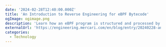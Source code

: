 ```yaml
---
date: '2024-02-28T12:40:00.000Z'
title: 'An Introduction to Reverse Engineering for eBPF Bytecode'
ogImage: ogimage.png
description: 'Learn how an eBPF program is structured and processed by reverse engineering it'
externalUrl: 'https://engineering.mercari.com/en/blog/entry/20240228-an-introduction-to-reverse-engineering-for-ebpf-bytecode/'
categories:
  - Technology
---
```

